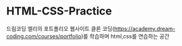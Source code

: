 # HTML-CSS-Practice
드림코딩 엘리의 포트폴리오 웹사이트 클론 코딩(https://academy.dream-coding.com/courses/portfolio)를 학습하며 html,css를 연습하는 공간
